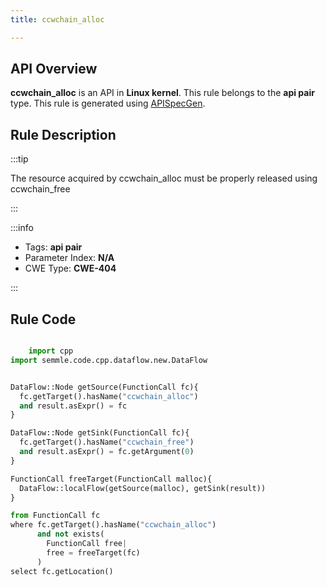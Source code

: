 ```yaml
---
title: ccwchain_alloc

---
```



## API Overview
**ccwchain_alloc** is an API in **Linux kernel**. This rule belongs to the **api pair** type. This rule is generated using [APISpecGen](../../tools/APISpecGen).
## Rule Description

:::tip

The resource acquired by ccwchain_alloc must be properly released using ccwchain_free

:::

:::info

- Tags: **api pair**
- Parameter Index: **N/A**
- CWE Type: **CWE-404**

:::

## Rule Code
```python

    import cpp
import semmle.code.cpp.dataflow.new.DataFlow


DataFlow::Node getSource(FunctionCall fc){
  fc.getTarget().hasName("ccwchain_alloc")
  and result.asExpr() = fc
}

DataFlow::Node getSink(FunctionCall fc){
  fc.getTarget().hasName("ccwchain_free")
  and result.asExpr() = fc.getArgument(0)
}

FunctionCall freeTarget(FunctionCall malloc){
  DataFlow::localFlow(getSource(malloc), getSink(result))
}

from FunctionCall fc
where fc.getTarget().hasName("ccwchain_alloc")
      and not exists(
        FunctionCall free| 
        free = freeTarget(fc)
      )
select fc.getLocation()

    
```
